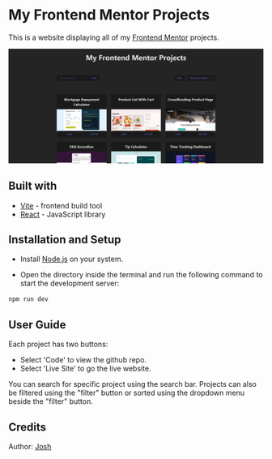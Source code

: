 # My Frontend Mentor Projects

This is a website displaying all of my [Frontend Mentor](https://www.frontendmentor.io/) projects.

![](./screenshot.png)

## Built with

- [Vite](https://vite.dev/) - frontend build tool
- [React](https://react.dev/) - JavaScript library

## Installation and Setup

- Install [Node.js](https://nodejs.org) on your system.

- Open the directory inside the terminal and run the following command to start the development server:

```bash
npm run dev
```

## User Guide

Each project has two buttons:

- Select 'Code' to view the github repo.
- Select 'Live Site' to go the live website.

You can search for specific project using the search bar. Projects can also be filtered using the "filter" button or sorted using the dropdown menu beside the "filter" button.

## Credits

Author: [Josh](https://github.com/josh76543210)
